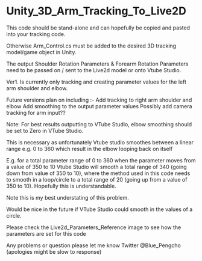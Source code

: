 # Unity_3D_Arm_Tracking_To_Live2D

This code should be stand-alone and can hopefully be copied and pasted into your tracking code.

Otherwise Arm_Control.cs must be added to the desired 3D tracking model/game object in Unity.

The output Shoulder Rotation Parameters & Forearm Rotation Parameters need to be passed on / sent to the Live2d model or onto Vtube Studio.

Ver1. Is currently only tracking and creating parameter values for the left arm shoulder and elbow.

Future versions plan on including :-
Add tracking to right arm shoulder and elbow
Add smoothing to the output parameter values
Possibly add camera tracking for arm input??

Note: For best results outputting to VTube Studio, elbow smoothing should be set to Zero in VTube Studio.

This is necessary as unfortunately Vtube studio smoothes between a linear range e.g. 0 to 360 which result in the elbow looping back on itself 

E.g. for a total parameter range of 0 to 360 when the parameter moves from a value of 350 to 10 Vtube Studio will smooth a total range of 340 (going down from value of 350 to 10), where the method used in this code needs to smooth in a loop/circle to a total range of 20 (going up from a value of 350 to 10). Hopefully this is understandable.

Note this is my best understating of this problem. 

Would be nice in the future if VTube Studio could smooth in the values of a circle.

Please check the Live2d_Parameters_Reference image to see how the parameters are set for this code

Any problems or question please let me know Twitter @Blue_Pengcho (apologies might be slow to response) 
